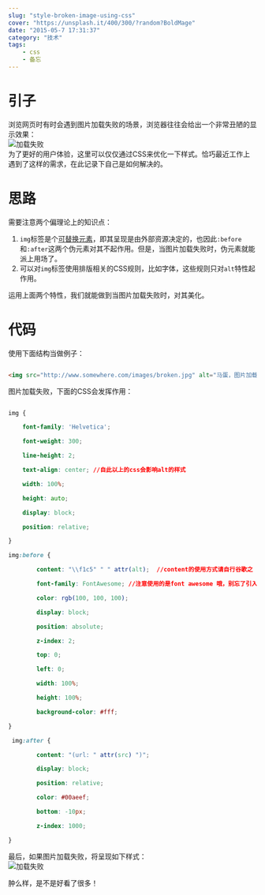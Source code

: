 ```yaml
---
slug: "style-broken-image-using-css"
cover: "https://unsplash.it/400/300/?random?BoldMage"
date: "2015-05-7 17:31:37"
category: "技术"
tags:
    - css
    - 备忘
---
```

[](#引子 "引子")引子
==============

浏览网页时有时会遇到图片加载失败的场景，浏览器往往会给出一个非常丑陋的显示效果：  
![加载失败](img_err.png)  
为了更好的用户体验，这里可以仅仅通过CSS来优化一下样式。恰巧最近工作上遇到了这样的需求，在此记录下自己是如何解决的。

[](#思路 "思路")思路
==============

需要注意两个偏理论上的知识点：

1.  `img`标签是个[可替换元素](https://www.w3.org/TR/CSS21/generate.html#before-after-content)，即其呈现是由外部资源决定的，也因此`:before`和`:after`这两个伪元素对其不起作用。但是，当图片加载失败时，伪元素就能派上用场了。
2.  可以对`img`标签使用排版相关的CSS规则，比如字体，这些规则只对`alt`特性起作用。

运用上面两个特性，我们就能做到当图片加载失败时，对其美化。

[](#代码 "代码")代码
==============

使用下面结构当做例子：  

``` html

<img src="http://www.somewhere.com/images/broken.jpg" alt="马蛋，图片加载出错了...">
```
图片加载失败，下面的CSS会发挥作用：  
``` css

img { 

    font-family: 'Helvetica'; 

    font-weight: 300; 

    line-height: 2; 

    text-align: center; //自此以上的css会影响alt的样式

    width: 100%; 

    height: auto; 

    display: block; 

    position: relative; 

}

img:before { 

        content: "\\f1c5" " " attr(alt);  //content的使用方式请自行谷歌之

        font-family: FontAwesome; //注意使用的是font awesome 哦，别忘了引入。

        color: rgb(100, 100, 100); 

        display: block; 

        position: absolute; 

        z-index: 2; 

        top: 0; 

        left: 0; 

        width: 100%; 

        height: 100%; 

        background-color: #fff; 

} 

 img:after { 

        content: "(url: " attr(src) ")"; 

        display: block; 

        position: relative; 

        color: #00aeef; 

        bottom: -10px; 

        z-index: 1000;

}
```

最后，如果图片加载失败，将呈现如下样式：  
![加载失败](img_err_styled.png)

肿么样，是不是好看了很多！